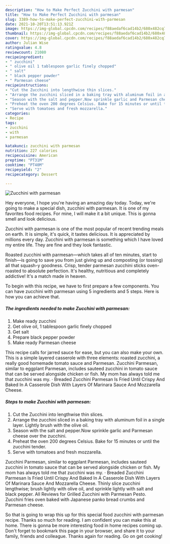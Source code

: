 ```yaml
---
description: "How to Make Perfect Zucchini with parmesan"
title: "How to Make Perfect Zucchini with parmesan"
slug: 3389-how-to-make-perfect-zucchini-with-parmesan
date: 2021-10-20T13:51:13.921Z
image: https://img-global.cpcdn.com/recipes/f88aedaf6cad14b2/680x482cq70/zucchini-with-parmesan-recipe-main-photo.jpg
thumbnail: https://img-global.cpcdn.com/recipes/f88aedaf6cad14b2/680x482cq70/zucchini-with-parmesan-recipe-main-photo.jpg
cover: https://img-global.cpcdn.com/recipes/f88aedaf6cad14b2/680x482cq70/zucchini-with-parmesan-recipe-main-photo.jpg
author: Julian Wise
ratingvalue: 4.8
reviewcount: 21080
recipeingredient:
- " zucchini"
- " olive oil 1 tablespoon garlic finely chopped"
- " salt"
- " black pepper powder"
- " Parmesan cheese"
recipeinstructions:
- "Cut the Zucchini into lengthwise thin slices."
- "Arrange the zucchini sliced in a baking tray with aluminum foil in a single layer. Lightly brush with the olive oil."
- "Season with the salt and pepper.Now sprinkle garlic and Parmesan cheese over the zucchini."
- "Preheat the oven 200 degrees Celsius. Bake for 15 minutes or until the zucchini tender."
- "Serve with tomatoes and fresh mozzarella."
categories:
- Recipe
tags:
- zucchini
- with
- parmesan

katakunci: zucchini with parmesan 
nutrition: 227 calories
recipecuisine: American
preptime: "PT31M"
cooktime: "PT40M"
recipeyield: "2"
recipecategory: Dessert

---
```



![Zucchini with parmesan](https://img-global.cpcdn.com/recipes/f88aedaf6cad14b2/680x482cq70/zucchini-with-parmesan-recipe-main-photo.jpg)

Hey everyone, I hope you're having an amazing day today. Today, we're going to make a special dish, zucchini with parmesan. It is one of my favorites food recipes. For mine, I will make it a bit unique. This is gonna smell and look delicious.

Zucchini with parmesan is one of the most popular of recent trending meals on earth. It is simple, it's quick, it tastes delicious. It is appreciated by millions every day. Zucchini with parmesan is something which I have loved my entire life. They are fine and they look fantastic.

Roasted zucchini with parmesan—which takes all of ten minutes, start to finish—is going to save you from just giving up and composting (or tossing) all that squash-y goodness. Crisp, tender parmesan zucchini sticks oven-roasted to absolute perfection. It&#39;s healthy, nutritious and completely addictive! It&#39;s a match made in heaven.


To begin with this recipe, we have to first prepare a few components. You can have zucchini with parmesan using 5 ingredients and 5 steps. Here is how you can achieve that.

<!--inarticleads1-->

##### The ingredients needed to make Zucchini with parmesan:

1. Make ready  zucchini
1. Get  olive oil, 1 tablespoon garlic finely chopped
1. Get  salt
1. Prepare  black pepper powder
1. Make ready  Parmesan cheese


This recipe calls for jarred sauce for ease, but you can also make your own. This is a simple layered casserole with three elements: roasted zucchini, a really good homemade tomato sauce and Parmesan. Zucchini Parmesan, similar to eggplant Parmesan, includes sauteed zucchini in tomato sauce that can be served alongside chicken or fish. My mom has always told me that zucchini was my. · Breaded Zucchini Parmesan Is Fried Until Crispy And Baked In A Casserole Dish With Layers Of Marinara Sauce And Mozzarella Cheese. 

<!--inarticleads2-->

##### Steps to make Zucchini with parmesan:

1. Cut the Zucchini into lengthwise thin slices.
1. Arrange the zucchini sliced in a baking tray with aluminum foil in a single layer. Lightly brush with the olive oil.
1. Season with the salt and pepper.Now sprinkle garlic and Parmesan cheese over the zucchini.
1. Preheat the oven 200 degrees Celsius. Bake for 15 minutes or until the zucchini tender.
1. Serve with tomatoes and fresh mozzarella.


Zucchini Parmesan, similar to eggplant Parmesan, includes sauteed zucchini in tomato sauce that can be served alongside chicken or fish. My mom has always told me that zucchini was my. · Breaded Zucchini Parmesan Is Fried Until Crispy And Baked In A Casserole Dish With Layers Of Marinara Sauce And Mozzarella Cheese. Thinly slice zucchini lengthwise; brush lightly with olive oil, and sprinkle lightly with salt and black pepper. All Reviews for Grilled Zucchini with Parmesan Pesto. Zucchini fries oven baked with Japanese panko bread crumbs and Parmesan cheese. 

So that is going to wrap this up for this special food zucchini with parmesan recipe. Thanks so much for reading. I am confident you can make this at home. There is gonna be more interesting food in home recipes coming up. Don't forget to bookmark this page in your browser, and share it to your family, friends and colleague. Thanks again for reading. Go on get cooking!
